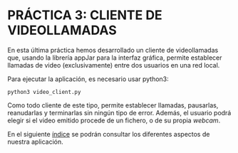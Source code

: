 # PRÁCTICA 3: CLIENTE DE VIDEOLLAMADAS
En esta última práctica hemos desarrollado un cliente de videollamadas que, usando la librería appJar para la interfaz gráfica, permite establecer llamadas de video (exclusivamente) entre dos usuarios en una red local.

Para ejecutar la aplicación, es necesario usar python3:

`python3 video_client.py`

Como todo cliente de este tipo, permite establecer llamadas, pausarlas, reanudarlas y terminarlas sin ningún tipo de error. Además, el usuario podrá elegir si el video emitido procede de un fichero, o de su propia *webcam*.

En el siguiente [índice](Indice) se podrán consultar los diferentes aspectos de nuestra aplicación.

